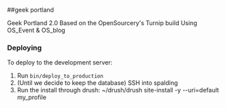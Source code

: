 ##geek portland

Geek Portland 2.0
Based on the OpenSourcery's Turnip build
Using OS_Event & OS_blog

### Deploying
To deploy to the development server:
1) Run `bin/deploy_to_production`
2) (Until we decide to keep the database) SSH into spalding
3) Run the install through drush: ~/drush/drush site-install -y --uri=default my_profile
